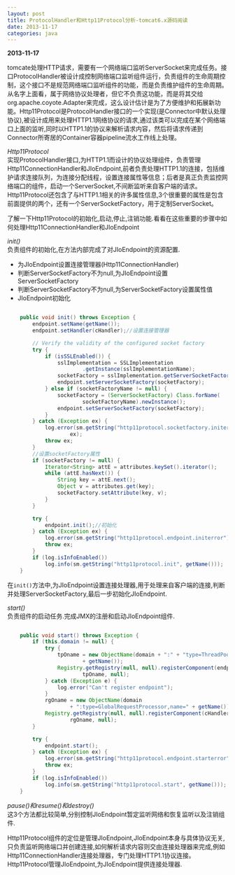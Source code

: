 ```yaml
---
layout: post
title: ProtocolHandler和Http11Protocol分析-tomcat6.x源码阅读
date: 2013-11-17
categories: java
---
```

**2013-11-17**

tomcate处理HTTP请求，需要有一个网络端口监听ServerSocket来完成任务。接口ProtocolHandler被设计成控制网络端口监听组件运行，负责组件的生命周期控制，这个接口不是规范网络端口监听组件的功能，而是负责维护组件的生命周期。从名字上面看，属于网络协议处理者，但它不负责这功能，而是将其交给org.apache.coyote.Adapter来完成，这么设计估计是为了方便维护和拓展新功能。Http11Protocol是ProtocolHandler接口的一个实现(是Connector中默认处理协议),被设计成用来处理HTTP1.1网络协议的请求,通过该类可以完成在某个网络端口上面的监听,同时以HTTP1.1的协议来解析请求内容，然后将请求传递到Connector所寄居的Container容器pipeline流水工作线上处理。

*Http11Protocol*  
实现ProtocolHandler接口,为HTTP1.1而设计的协议处理组件，负责管理Http11ConnectionHandler和JIoEndpoint,前者负责处理HTTP1.1的连接，包括维护请求连接队列，为连接分配线程，设置连接属性等信息；后者是真正负责监控网络端口的组件，启动一个ServerSocket,不间断监听来自客户端的请求。Http11Protocol还包含了与HTTP1.1相关的许多属性信息,3个很重要的属性是包含前面提供的两个，还有一个ServerSocketFactory，用于定制ServerSocket。

了解一下Http11Protocol的初始化,启动,停止,注销功能.看看在这些重要的步骤中如何处理Http11ConnectionHandler和JIoEndpoint

*init()*  
负责组件的初始化,在方法内部完成了对JIoEndpoint的资源配置.

+ 为JIoEndpoint设置连接管理器(Http11ConnectionHandler)
+ 判断ServerSocketFactory不为null,为JIoEndpoint设置ServerSocketFactory
+ 判断ServerSocketFactory不为null,为ServerSocketFactory设置属性值
+ JIoEndpoint初始化

```java

	public void init() throws Exception {
		endpoint.setName(getName());
		endpoint.setHandler(cHandler);//设置连接管理器

		// Verify the validity of the configured socket factory
		try {
			if (isSSLEnabled()) {
				sslImplementation = SSLImplementation
						.getInstance(sslImplementationName);
				socketFactory = sslImplementation.getServerSocketFactory();
				endpoint.setServerSocketFactory(socketFactory);
			} else if (socketFactoryName != null) {
				socketFactory = (ServerSocketFactory) Class.forName(
						socketFactoryName).newInstance();
				endpoint.setServerSocketFactory(socketFactory);
			}
		} catch (Exception ex) {
			log.error(sm.getString("http11protocol.socketfactory.initerror"),
					ex);
			throw ex;
		}
		//设置socketFactory属性
		if (socketFactory != null) {
			Iterator<String> attE = attributes.keySet().iterator();
			while (attE.hasNext()) {
				String key = attE.next();
				Object v = attributes.get(key);
				socketFactory.setAttribute(key, v);
			}
		}

		try {
			endpoint.init();//初始化
		} catch (Exception ex) {
			log.error(sm.getString("http11protocol.endpoint.initerror"), ex);
			throw ex;
		}
		if (log.isInfoEnabled())
			log.info(sm.getString("http11protocol.init", getName()));
	}
```
在`init()`方法中,为JIoEndpoint设置连接处理器,用于处理来自客户端的连接,判断并处理ServerSocketFactory,最后一步初始化JIoEndpoint.

*start()*  
负责组件的启动任务.完成JMX的注册和启动JIoEndpoint组件.

```java

	public void start() throws Exception {
		if (this.domain != null) {
			try {
				tpOname = new ObjectName(domain + ":" + "type=ThreadPool,name="
						+ getName());
				Registry.getRegistry(null, null).registerComponent(endpoint,
						tpOname, null);
			} catch (Exception e) {
				log.error("Can't register endpoint");
			}
			rgOname = new ObjectName(domain
					+ ":type=GlobalRequestProcessor,name=" + getName());
			Registry.getRegistry(null, null).registerComponent(cHandler.global,
					rgOname, null);
		}

		try {
			endpoint.start();
		} catch (Exception ex) {
			log.error(sm.getString("http11protocol.endpoint.starterror"), ex);
			throw ex;
		}
		if (log.isInfoEnabled())
			log.info(sm.getString("http11protocol.start", getName()));
	}

```

*pause()*和*resume()*和*destroy()*  
这3个方法都比较简单,分别控制JIoEndpoint暂定监听网络和恢复监听以及注销组件.

Http11Protocol组件的定位是管理JIoEndpoint,JIoEndpoint本身与具体协议无关,只负责监听网络端口并创建连接,如何解析请求内容则交由连接处理器来完成,例如Http11ConnectionHandler连接处理器，专门处理HTTP1.1协议连接。Http11Protocol管理JIoEndpoint,为JIoEndpoint提供连接处理器.

